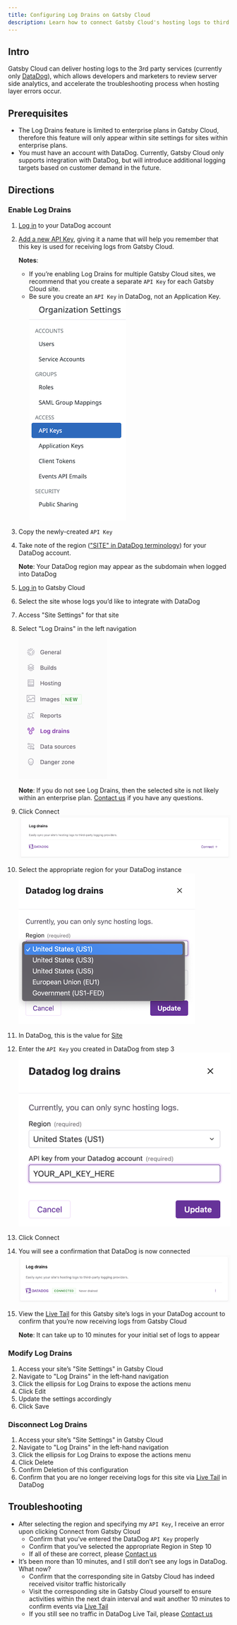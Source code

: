 ```yaml
---
title: Configuring Log Drains on Gatsby Cloud
description: Learn how to connect Gatsby Cloud's hosting logs to third party log analytics providers like DataDog
---
```


## Intro

Gatsby Cloud can deliver hosting logs to the 3rd party services (currently only [DataDog](https://www.datadoghq.com/)), which allows developers and marketers to review server side analytics, and accelerate the troubleshooting process when hosting layer errors occur.

## Prerequisites

- The Log Drains feature is limited to enterprise plans in Gatsby Cloud, therefore this feature will only appear within site settings for sites within enterprise plans.
- You must have an account with DataDog. Currently, Gatsby Cloud only supports integration with DataDog, but will introduce additional logging targets based on customer demand in the future.

## Directions

### Enable Log Drains

1. [Log in](https://app.datadoghq.com/account/login) to your DataDog account
1. [Add a new API Key](https://docs.datadoghq.com/account_management/api-app-keys/#add-an-api-key-or-client-token), giving it a name that will help you remember that this key is used for receiving logs from Gatsby Cloud.

   **Notes**:

   - If you’re enabling Log Drains for multiple Gatsby Cloud sites, we recommend that you create a separate `API Key` for each Gatsby Cloud site.
   - Be sure you create an `API Key` in DataDog, not an Application Key.  
     ![Be sure to create an API Key, not an Application Key](../../images/log-drains-datadog-api-key.png)

1. Copy the newly-created `API Key`
1. Take note of the region (["SITE" in DataDog terminology](https://docs.datadoghq.com/getting_started/site/#pagetitle)) for your DataDog account.

   **Note**: Your DataDog region may appear as the subdomain when logged into DataDog

1. [Log in](/dashboard/login) to Gatsby Cloud
1. Select the site whose logs you’d like to integrate with DataDog
1. Access "Site Settings" for that site
1. Select "Log Drains" in the left navigation  
   ![Log Drains Navigation Item](../../images/log-drains-nav-item.png)

   **Note**: If you do not see Log Drains, then the selected site is not likely within an enterprise plan. [Contact us](/support/) if you have any questions.

1. Click Connect  
   ![Click Connect to configure log drains](../../images/connect-log-drains-1.png)
1. Select the appropriate region for your DataDog instance  
   ![Select the appropriate region](../../images/select-region-3.png)
1. In DataDog, this is the value for [Site](https://docs.datadoghq.com/getting_started/site/#pagetitle)
1. Enter the `API Key` you created in DataDog from step 3  
   ![Add your Log Analytics service's API Key](../../images/add-api-key.png)
1. Click Connect
1. You will see a confirmation that DataDog is now connected  
   ![Connected confirmation message](../../images/connect-confirmation.png)
1. View the [Live Tail](https://app.datadoghq.com/logs/livetail) for this Gatsby site’s logs in your DataDog account to confirm that you’re now receiving logs from Gatsby Cloud

   **Note**: It can take up to 10 minutes for your initial set of logs to appear

### Modify Log Drains

1. Access your site’s "Site Settings" in Gatsby Cloud
1. Navigate to "Log Drains" in the left-hand navigation
1. Click the ellipsis for Log Drains to expose the actions menu
1. Click Edit
1. Update the settings accordingly
1. Click Save

### Disconnect Log Drains

1. Access your site’s "Site Settings" in Gatsby Cloud
1. Navigate to "Log Drains" in the left-hand navigation
1. Click the ellipsis for Log Drains to expose the actions menu
1. Click Delete
1. Confirm Deletion of this configuration
1. Confirm that you are no longer receiving logs for this site via [Live Tail](https://app.datadoghq.com/logs/livetail) in DataDog

## Troubleshooting

- After selecting the region and specifying my `API Key`, I receive an error upon clicking Connect from Gatsby Cloud
  - Confirm that you’ve entered the DataDog `API Key` properly
  - Confirm that you’ve selected the appropriate Region in Step 10
  - If all of these are correct, please [Contact us](/support/)
- It’s been more than 10 minutes, and I still don’t see any logs in DataDog. What now?
  - Confirm that the corresponding site in Gatsby Cloud has indeed received visitor traffic historically
  - Visit the corresponding site in Gatsby Cloud yourself to ensure activities within the next drain interval and wait another 10 minutes to confirm events via [Live Tail](https://app.datadoghq.com/logs/livetail)
  - If you still see no traffic in DataDog Live Tail, please [Contact us](/support/)
